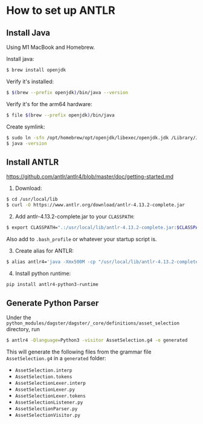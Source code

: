 # How to set up ANTLR

## Install Java

Using M1 MacBook and Homebrew.

Install java:

```bash
$ brew install openjdk
```

Verify it's installed:

```bash
$ $(brew --prefix openjdk)/bin/java --version
```

Verify it's for the arm64 hardware:

```bash
$ file $(brew --prefix openjdk)/bin/java
```

Create symlink:

```bash
$ sudo ln -sfn /opt/homebrew/opt/openjdk/libexec/openjdk.jdk /Library/Java/JavaVirtualMachines/openjdk.jdk
$ java -version
```

## Install ANTLR

https://github.com/antlr/antlr4/blob/master/doc/getting-started.md

1. Download:

```bash
$ cd /usr/local/lib
$ curl -O https://www.antlr.org/download/antlr-4.13.2-complete.jar
```

2. Add antlr-4.13.2-complete.jar to your `CLASSPATH`:

```bash
$ export CLASSPATH=".:/usr/local/lib/antlr-4.13.2-complete.jar:$CLASSPATH"
```

Also add to `.bash_profile` or whatever your startup script is.

3. Create alias for ANTLR:

```bash
$ alias antlr4='java -Xmx500M -cp "/usr/local/lib/antlr-4.13.2-complete.jar:$CLASSPATH" org.antlr.v4.Tool'
```

4. Install python runtime:

```bash
pip install antlr4-python3-runtime
```

## Generate Python Parser

Under the `python_modules/dagster/dagster/_core/definitions/asset_selection` directory, run

```bash
$ antlr4 -Dlanguage=Python3 -visitor AssetSelection.g4 -o generated
```

This will generate the following files from the grammar file `AssetSelection.g4` in a `generated` folder:

- `AssetSelection.interp`
- `AssetSelection.tokens`
- `AssetSelectionLexer.interp`
- `AssetSelectionLexer.py`
- `AssetSelectionLexer.tokens`
- `AssetSelectionListener.py`
- `AssetSelectionParser.py`
- `AssetSelectionVisitor.py`
